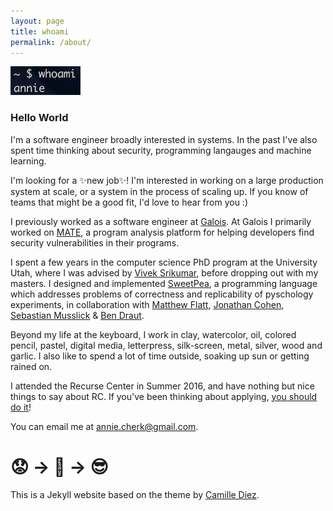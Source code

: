 ```yaml
---
layout: page
title: whoami
permalink: /about/
---
```


![](/images/whoami.jpg)


### Hello World

<p></p>

I'm a software engineer broadly interested in systems. In the past I've also spent time thinking about security, programming langauges and machine learning.

I'm looking for a ✨new job✨! I'm interested in working on a large production system at scale, or a system in the process of scaling up. If you know of teams that might be a good fit, I'd love to hear from you :)

I previously worked as a software engineer at [Galois](https://galois.com). At Galois I primarily worked on [MATE](https://galois.com/project/mate/), a program analysis platform for helping developers find security vulnerabilities in their programs.

I spent a few years in the computer science PhD program at the University Utah, where I was advised by [Vivek Srikumar](http://svivek.com/), before dropping out with my masters. I designed and implemented [SweetPea](https://link.springer.com/article/10.3758/s13428-021-01598-2), a programming language which addresses problems of correctness and replicability of pyschology experiments, in collaboration with [Matthew Flatt](https://www.cs.utah.edu/~mflatt/), [Jonathan Cohen](https://webapps.pni.princeton.edu/ncc/JDC/Home_Page.html), [Sebastian Musslick](https://smusslick.com/) & [Ben Draut](https://github.com/drautb).

Beyond my life at the keyboard, I work in clay, watercolor, oil, colored pencil, pastel, digital media, letterpress, silk-screen, metal, silver, wood and garlic. I also like to spend a lot of time outside, soaking up sun or getting rained on.

I attended the Recurse Center in Summer 2016, and have nothing but nice things to say about RC. If you've been thinking about applying, [you should do it](https://www.recurse.com/)!

You can email me at annie.cherk@gmail.com.


# 😟 → 🤖 →  😎

<p></p>

This is a Jekyll website based on the theme by [Camille Diez](https://github.com/diezcami).

